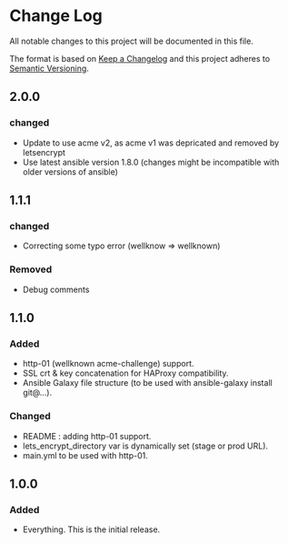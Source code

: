 # Change Log
All notable changes to this project will be documented in this file.

The format is based on [Keep a Changelog](http://keepachangelog.com/) and this project adheres to 
[Semantic Versioning](http://semver.org/).

## 2.0.0

### changed
- Update to use acme v2, as acme v1 was depricated and removed by letsencrypt
- Use latest ansible version 1.8.0 (changes might be incompatible with older versions of ansible)


## 1.1.1

### changed
- Correcting some typo error (wellknow => wellknown)

### Removed
- Debug comments

## 1.1.0

### Added
- http-01 (wellknown acme-challenge) support.
- SSL crt & key concatenation for HAProxy compatibility.
- Ansible Galaxy file structure (to be used with ansible-galaxy install git@...).

### Changed
- README : adding http-01 support.
- lets_encrypt_directory var is dynamically set (stage or prod URL). 
- main.yml to be used with http-01.

## 1.0.0

### Added

- Everything. This is the initial release.
